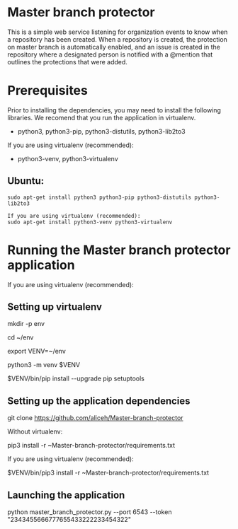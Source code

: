 # Master branch protector

This is a simple web service listening for organization events to know when a repository has been created. When a repository is created, the protection on master branch is automatically enabled, and an issue is created in the repository where a designated person is notified with a @mention that outlines the protections that were added.

Prerequisites
=============

Prior to installing the dependencies, you may need to install the following libraries. We recomend that you run the application in virtualenv.


* python3, python3-pip, python3-distutils, python3-lib2to3

If you are using virtualenv (recommended):


* python3-venv, python3-virtualenv 

Ubuntu:
------

    sudo apt-get install python3 python3-pip python3-distutils python3-lib2to3
    
    If you are using virtualenv (recommended):
    sudo apt-get install python3-venv python3-virtualenv 

Running the Master branch protector application
===============================================


If you are using virtualenv (recommended):


Setting up virtualenv
---------------------

mkdir -p env

cd ~/env

export VENV=~/env

python3 -m venv $VENV

$VENV/bin/pip install --upgrade pip setuptools

Setting up the application dependencies
------------------------

git clone https://github.com/aliceh/Master-branch-protector

Without virtualenv:

pip3 install -r ~Master-branch-protector/requirements.txt 

If you are using virtualenv (recommended):

$VENV/bin/pip3 install -r ~Master-branch-protector/requirements.txt 

Launching the application 
-------------------------


python master_branch_protector.py --port 6543 --token "2343455666777655433222233454322"
